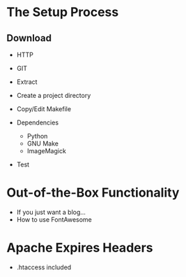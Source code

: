 The Setup Process
=================

Download
--------

* HTTP
* GIT

* Extract
* Create a project directory
* Copy/Edit Makefile
* Dependencies
  * Python
  * GNU Make
  * ImageMagick
* Test

Out-of-the-Box Functionality
============================

* If you just want a blog...
* How to use FontAwesome

Apache Expires Headers
======================

* .htaccess included

